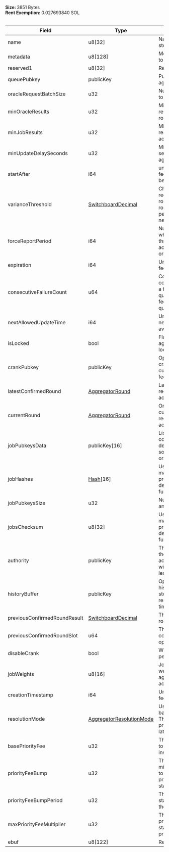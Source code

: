 <b>Size: </b>3851 Bytes<br /><b>Rent Exemption: </b>0.027693840 SOL<br /><br />

| Field                        | Type                                                                   | Description                                                                                                                                |
| ---------------------------- | ---------------------------------------------------------------------- | ------------------------------------------------------------------------------------------------------------------------------------------ |
| name                         | u8[32]                                                                 | Name of the aggregator to store on-chain.                                                                                                  |
| metadata                     | u8[128]                                                                | Metadata of the aggregator to store on-chain.                                                                                              |
| reserved1                    | u8[32]                                                                 | Reserved for future info.                                                                                                                  |
| queuePubkey                  | publicKey                                                              | Pubkey of the queue the aggregator belongs to.                                                                                             |
| oracleRequestBatchSize       | u32                                                                    | Number of oracles assigned to an update request.                                                                                           |
| minOracleResults             | u32                                                                    | Minimum number of oracle responses required before a round is validated.                                                                   |
| minJobResults                | u32                                                                    | Minimum number of job results before an oracle accepts a result.                                                                           |
| minUpdateDelaySeconds        | u32                                                                    | Minimum number of seconds required between aggregator rounds.                                                                              |
| startAfter                   | i64                                                                    | unix_timestamp for which no feed update will occur before.                                                                                 |
| varianceThreshold            | [SwitchboardDecimal](/solana/idl/types/SwitchboardDecimal)             | Change percentage required between a previous round and the current round. If variance percentage is not met, reject new oracle responses. |
| forceReportPeriod            | i64                                                                    | Number of seconds for which, even if the variance threshold is not passed, accept new responses from oracles.                              |
| expiration                   | i64                                                                    | Unix timestamp when the feed is no longer needed.                                                                                          |
| consecutiveFailureCount      | u64                                                                    | Counter for the number of consecutive failures before a feed is removed from a queue. If set to 0, failed feeds will remain on the queue.  |
| nextAllowedUpdateTime        | i64                                                                    | Unix timestamp when the next update request will be available.                                                                             |
| isLocked                     | bool                                                                   | Flag for whether an aggregators configuration is locked for editing.                                                                       |
| crankPubkey                  | publicKey                                                              | Optional, public key of the crank the aggregator is currently using. Event based feeds do not need a crank.                                |
| latestConfirmedRound         | [AggregatorRound](/solana/idl/types/AggregatorRound)                   | Latest confirmed update request result that has been accepted as valid.                                                                    |
| currentRound                 | [AggregatorRound](/solana/idl/types/AggregatorRound)                   | Oracle results from the current round of update request that has not been accepted as valid yet.                                           |
| jobPubkeysData               | publicKey[16]                                                          | List of public keys containing the job definitions for how data is sourced off-chain by oracles.                                           |
| jobHashes                    | [Hash](/solana/idl/types/Hash)[16]                                     | Used to protect against malicious RPC nodes providing incorrect task definitions to oracles before fulfillment.                            |
| jobPubkeysSize               | u32                                                                    | Number of jobs assigned to an oracle.                                                                                                      |
| jobsChecksum                 | u8[32]                                                                 | Used to protect against malicious RPC nodes providing incorrect task definitions to oracles before fulfillment.                            |
| authority                    | publicKey                                                              | The account delegated as the authority for making account changes or withdrawing funds from a lease.                                       |
| historyBuffer                | publicKey                                                              | Optional, public key of a history buffer account storing the last N accepted results and their timestamps.                                 |
| previousConfirmedRoundResult | [SwitchboardDecimal](/solana/idl/types/SwitchboardDecimal)             | The previous confirmed round result.                                                                                                       |
| previousConfirmedRoundSlot   | u64                                                                    | The slot when the previous confirmed round was opened.                                                                                     |
| disableCrank                 | bool                                                                   | Whether an aggregator is permitted to join a crank.                                                                                        |
| jobWeights                   | u8[16]                                                                 | Job weights used for the weighted median of the aggregator's assigned job accounts.                                                        |
| creationTimestamp            | i64                                                                    | Unix timestamp when the feed was created.                                                                                                  |
| resolutionMode               | [AggregatorResolutionMode](/solana/idl/types/AggregatorResolutionMode) | Use sliding window or round based resolution. NOTE: This changes result propogation in latest_round_result.                                |
| basePriorityFee              | u32                                                                    | The base priority fee to add to all save_result instructions, per oracle.                                                                  |
| priorityFeeBump              | u32                                                                    | The amount of microlamports/compute_unit to bump the feed per priorityFeeBumpPeriod of staleness                                           |
| priorityFeeBumpPeriod        | u32                                                                    | The number of seconds of staleness before bumping the priority fee.                                                                        |
| maxPriorityFeeMultiplier     | u32                                                                    | The maximum priorityFeeBumpPeriod(s) of staleness to bump the priority fee by.                                                             |
| ebuf                         | u8[122]                                                                | Reserved for future info.                                                                                                                  |
